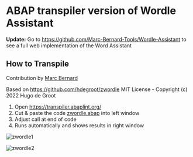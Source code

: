 # ABAP transpiler version of Wordle Assistant

**Update:** Go to https://github.com/Marc-Bernard-Tools/Wordle-Assistant to see a full web implementation of the Word Assistant

## How to Transpile

Contribution by [Marc Bernard](https://github.com/mbtools)

Based on https://github.com/hdegroot/zwordle
MIT License - Copyright (c) 2022 Hugo de Groot

1. Open https://transpiler.abaplint.org/
2. Cut & paste the code [zwordle.abap](zwordle.abap) into left window
3. Adjust call at end of code
4. Runs automatically and shows results in right window

![zwordle1](/transpiler/zwordle_1.png)

![zwordle2](/transpiler/zwordle_2.png)
